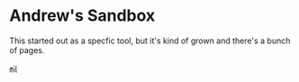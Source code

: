 # Andrew's Sandbox

This started out as a specfic tool, but it's kind of grown and there's a bunch of pages.



㏕